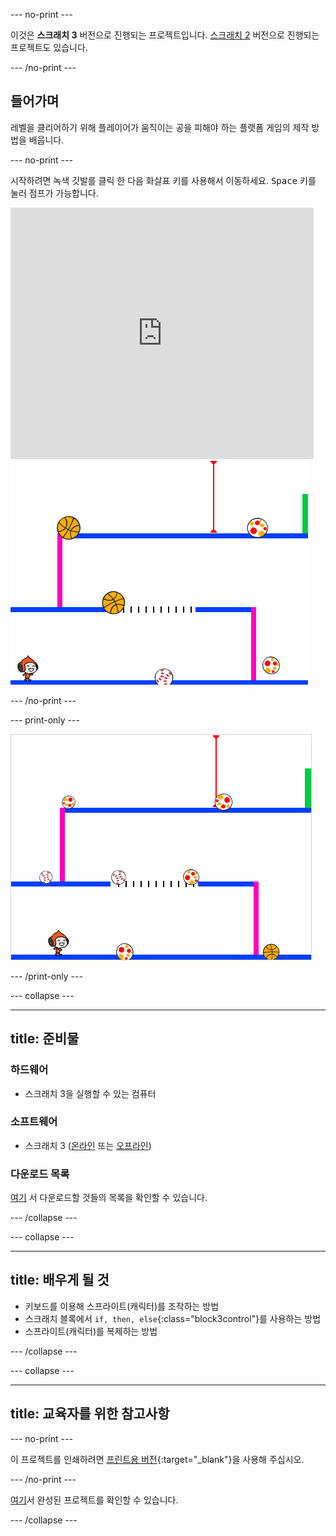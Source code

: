 \--- no-print \---

이것은 **스크래치 3** 버전으로 진행되는 프로젝트입니다. [스크래치 2](https://projects.raspberrypi.org/en/projects/dodgeball-scratch2) 버전으로 진행되는 프로젝트도 있습니다.

\--- /no-print \---

## 들어가며

레벨을 클리어하기 위해 플레이어가 움직이는 공을 피해야 하는 플랫폼 게임의 제작 방법을 배웁니다.

\--- no-print \---

시작하려면 녹색 깃발를 클릭 한 다음 화살표 키를 사용해서 이동하세요. <kbd>Space</kbd> 키를 눌러 점프가 가능합니다.

<div class="scratch-preview">
  <iframe allowtransparency="true" width="485" height="402" src="https://scratch.mit.edu/projects/embed/251809924/?autostart=false" frameborder="0" scrolling="no"></iframe>
  <img src="images/dodge-final.png">
</div>

\--- /no-print \---

\--- print-only \---

![피구 게임이 실행되고 있는 모습](images/dodgeball-showcase.png)

\--- /print-only \---

\--- collapse \---

* * *

## title: 준비물

### 하드웨어

+ 스크래치 3을 실행할 수 있는 컴퓨터

### 소프트웨어

+ 스크래치 3 ([온라인](https://scratch.mit.edu/projects/editor/) 또는 [오프라인](https://scratch.mit.edu/download/))

### 다운로드 목록

[여기](http://rpf.io/p/en/dodgeball-go) 서 다운로드할 것들의 목록을 확인할 수 있습니다.

\--- /collapse \---

\--- collapse \---

* * *

## title: 배우게 될 것

+ 키보드를 이용해 스프라이트(캐릭터)를 조작하는 방법
+ 스크래치 블록에서 `if, then, else`{:class="block3control"}를 사용하는 방법
+ 스프라이트(캐릭터)를 복제하는 방법

\--- /collapse \---

\--- collapse \---

* * *

## title: 교육자를 위한 참고사항

\--- no-print \---

이 프로젝트를 인쇄하려면 [프린트용 버전](https://projects.raspberrypi.org/en/projects/dodgeball/print){:target="_blank"}을 사용해 주십시오.

\--- /no-print \---

[여기](http://rpf.io/p/en/dodgeball-get)서 완성된 프로젝트를 확인할 수 있습니다.

\--- /collapse \---